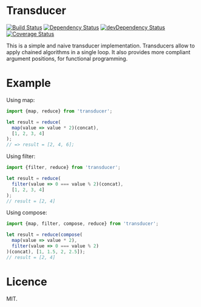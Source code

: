 Transducer
==========

[![Build Status][status]](https://travis-ci.org/salper/transducer)
[![Dependency Status][deps]](https://david-dm.org/salper/transducer)
[![devDependency Status][devdeps]](https://david-dm.org/salper/transducer#info=devDependencies)
[![Coverage Status][coverage]](https://coveralls.io/r/salper/transducer)

[status]: https://travis-ci.org/salper/transducer.svg?branch=master
[deps]: https://david-dm.org/salper/transducer.svg?theme=shields.io
[devdeps]: https://david-dm.org/salper/transducer/dev-status.svg?theme=shields.io
[coverage]: https://img.shields.io/coveralls/salper/transducer.svg

This is a simple and naive transducer implementation. Transducers allow to apply chained algorithms in a single loop. It also provides more compliant argument positions, for functional programming.

# Example
Using map:
```javascript
import {map, reduce} from 'transducer';

let result = reduce(
  map(value => value * 2)(concat),
  [1, 2, 3, 4]
);
// => result = [2, 4, 6];
```
Using filter:
```javascript
import {filter, reduce} from 'transducer';

let result = reduce(
  filter(value => 0 === value % 2)(concat),
  [1, 2, 3, 4]
);
// result = [2, 4]
```
Using compose:
```javascript
import {map, filter, compose, reduce} from 'transducer';

let result = reduce(compose(
  map(value => value * 2),
  filter(value => 0 === value % 2)
)(concat), [1, 1.5, 2, 2.5]);
// result = [2, 4]
```

# Licence
MIT.
